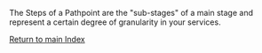 The Steps of a Pathpoint are the "sub-stages" of a main stage and represent a certain degree of granularity in your services.



[Return to main Index](readme1.md) 
